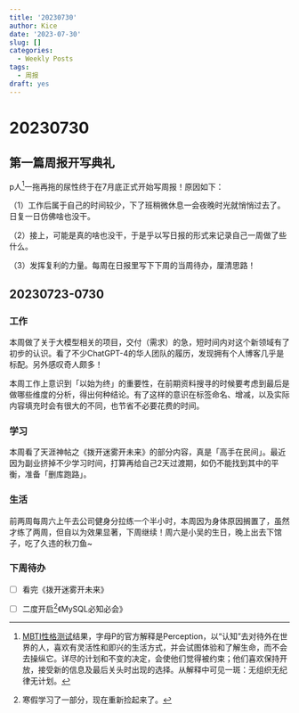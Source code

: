 ```yaml
---
title: '20230730'
author: Kice
date: '2023-07-30'
slug: []
categories:
  - Weekly Posts
tags:
  - 周报
draft: yes
---
```

# 20230730

## 第一篇周报开写典礼

p人[^1]一拖再拖的尿性终于在7月底正式开始写周报！原因如下：

（1）工作后属于自己的时间较少，下了班稍微休息一会夜晚时光就悄悄过去了。日复一日仿佛啥也没干。

（2）接上，可能是真的啥也没干，于是乎以写日报的形式来记录自己一周做了些什么。

（3）发挥复利的力量。每周在日报里写下下周的当周待办，厘清思路！


## 20230723-0730

### 工作

本周做了关于大模型相关的项目，交付（需求）的急，短时间内对这个新领域有了初步的认识。看了不少ChatGPT-4的华人团队的履历，发现拥有个人博客几乎是标配。另外感叹奇人颇多！

本周工作上意识到「以始为终」的重要性，在前期资料搜寻的时候要考虑到最后是做哪些维度的分析，得出何种结论。有了这样的意识在标签命名、增减，以及实际内容填充时会有很大的不同，也节省不必要花费的时间。

### 学习
本周看了天涯神帖之《拨开迷雾开未来》的部分内容，真是「高手在民间」。最近因为副业挤掉不少学习时间，打算再给自己2天过渡期，如仍不能找到其中的平衡，准备「删库跑路」。


### 生活
前两周每周六上午去公司健身分拉练一个半小时，本周因为身体原因搁置了，虽然才练了两周，但自以为效果显著，下周继续！周六是小吴的生日，晚上出去下馆子，吃了久违的秋刀鱼~


### 下周待办

- [ ] 看完《拨开迷雾开未来》

- [ ] 二度开启[^2]《MySQL必知必会》










[^1]: [MBTI性格测试](http://ceshi.maszyxx.cn/mbti_collection/?bd_vid=8451959841883839740)结果，字母P的官方解释是Perception，以“认知”去对待外在世界的人，喜欢有灵活性和即兴的生活方式，并会试图体验和了解生命，而不会去操纵它。详尽的计划和不变的决定，会使他们觉得被约束；他们喜欢保持开放，接受新的信息及最后关头时出现的选择。从解释中可见一斑：无组织无纪律无计划。

[^2]: 寒假学习了一部分，现在重新捡起来了。












